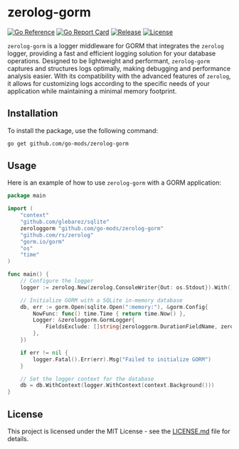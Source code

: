 # zerolog-gorm

[![Go Reference](https://pkg.go.dev/badge/github.com/go-mods/zerolog-gorm.svg)](https://pkg.go.dev/github.com/go-mods/zerolog-gorm)
[![Go Report Card](https://goreportcard.com/badge/github.com/go-mods/zerolog-gorm)](https://goreportcard.com/report/github.com/go-mods/zerolog-gorm)
[![Release](https://img.shields.io/github/release/go-mods/zerolog-gorm.svg?style=flat)](https://github.com/go-mods/zerolog-gorm/releases)
[![License](https://img.shields.io/badge/License-MIT-blue.svg)](https://github.com/go-mods/zerolog-gorm/blob/master/LICENSE)

`zerolog-gorm` is a logger middleware for GORM that integrates the `zerolog` logger, providing a fast and efficient logging solution for your database operations. Designed to be lightweight and performant, `zerolog-gorm` captures and structures logs optimally, making debugging and performance analysis easier. With its compatibility with the advanced features of `zerolog`, it allows for customizing logs according to the specific needs of your application while maintaining a minimal memory footprint.

## Installation

To install the package, use the following command:

```bash
go get github.com/go-mods/zerolog-gorm
```

## Usage

Here is an example of how to use `zerolog-gorm` with a GORM application:

```go
package main

import (
	"context"
	"github.com/glebarez/sqlite"
	zerologgorm "github.com/go-mods/zerolog-gorm"
	"github.com/rs/zerolog"
	"gorm.io/gorm"
	"os"
	"time"
)

func main() {
	// Configure the logger
	logger := zerolog.New(zerolog.ConsoleWriter{Out: os.Stdout}).With().Timestamp().Logger()

	// Initialize GORM with a SQLite in-memory database
	db, err := gorm.Open(sqlite.Open(":memory:"), &gorm.Config{
		NowFunc: func() time.Time { return time.Now() },
		Logger: &zerologgorm.GormLogger{
			FieldsExclude: []string{zerologgorm.DurationFieldName, zerologgorm.FileFieldName},
		},
	})

	if err != nil {
		logger.Fatal().Err(err).Msg("Failed to initialize GORM")
	}

	// Set the logger context for the database
	db = db.WithContext(logger.WithContext(context.Background()))
}
```

## License

This project is licensed under the MIT License - see the [LICENSE.md](LICENSE.md) file for details.
